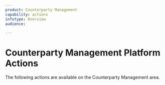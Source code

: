 ```yaml
---
product: Counterparty Management
capability: actions
infotype: Overview
audience:

---
```


# Counterparty Management Platform Actions
The following actions are available on the Counterparty Management area.